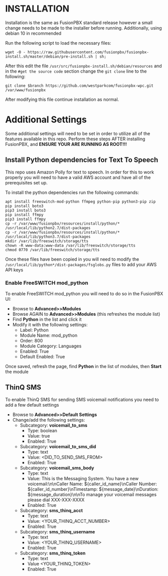 # INSTALLATION
Installation is the same as FusionPBX standard release however a small change needs to be made to the installer before running. Additionally, using debian 10 in recommended

Run the following script to load the necessary files:

    wget -O - https://raw.githubusercontent.com/fusionpbx/fusionpbx-install.sh/master/debian/pre-install.sh | sh;

After this edit the file `/usr/src/fusionpbx-install.sh/debian/resources` and in the `#get the source code` section change the `git clone` line to the following:

    git clone $branch https://github.com/westparkcom/fusionpbx-wpc.git /var/www/fusionpbx

After modifying this file continue installation as normal.

# Additional Settings
Some additional settings will need to be set in order to utilize all of the features available in this repo. Perform these steps AFTER installing FusionPBX, and **ENSURE YOUR ARE RUNNING AS ROOT!!!**

## Install Python dependencies for Text To Speech
This repo uses Amazon Polly for text to speech. In order for this to work properly you will need to have a valid AWS account and have all of the prerequisites set up.

To install the python dependencies run the following commands:

    apt install freeswitch-mod-python ffmpeg python-pip python3-pip zip
    pip install boto3
    pip3 install boto3
    pip install ffmpy
    pip3 install ffmpy
    cp -r /var/www/fusionpbx/resources/install/python/* /usr/local/lib/python2.7/dist-packages
    cp -r /var/www/fusionpbx/resources/install/python/* /usr/local/lib/python3.7/dist-packages
    mkdir /var/lib/freeswitch/storage/tts
    chown -R www-data:www-data /var/lib/freeswitch/storage/tts
    chmod 0770 /var/lib/freeswitch/storage/tts

Once these files have been copied in you will need to modify the `/usr/local/lib/python*/dist-packages/fsglobs.py` files to add your AWS API keys

### Enable FreeSWITCH mod_python
To enable FreeSWITCH mod_python you will need to do so in the FusionPBX UI:

* Browse to **Advanced>>Modules**
* Browse AGAIN to **Advanced>>Modules** (this refreshes the module list)
* Find **Python** in the list and click it
* Modify it with the following settings:
  * Label: Python
  * Module Name: mod_python
  * Order: 800
  * Module Category: Languages
  * Enabled: True
  * Default Enabled: True

Once saved, refresh the page, find **Python** in the list of modules, then **Start** the module

## ThinQ SMS
To enable ThinQ SMS for sending SMS voicemail notifications you need to add a few default settings

* Browse to **Advanced>>Default Settings**
* Change/add the following settings:
  * Subcategory: **voicemail_to_sms**
    * Type: boolean
    * Value: true
    * Enabled: True
  * Subcategory: **voicemail_to_sms_did**
    * Type: text
    * Value: <DID_TO_SEND_SMS_FROM>
    * Enabled: True
  * Subcategory: **voicemail_sms_body**
    * Type: text
    * Value: This is the Messaging System. You have a new voicemail:\\n\\nCaller Name: ${caller_id_name}\\nCaller Number: ${caller_id_number}\\nTimestamp: ${message_date}\\nDuration: ${message_duration}\\n\\nTo manage your voicemail messages please dial XXX-XXX-XXXX
    * Enabled: True
  * Subcategory: **sms_thinq_acct**
    * Type: text
    * Value: <YOUR_THINQ_ACCT_NUMBER>
    * Enabled: True
  * Subcategory: **sms_thinq_username**
    * Type: text
    * Value: <YOUR_THINQ_USERNAME>
    * Enabled: True
  * Subcategory: **sms_thinq_token**
    * Type: text
    * Value <YOUR_THINQ_TOKEN>
    * Enabled: True
